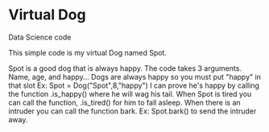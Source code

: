 # Virtual Dog
Data Science code

This simple code is my virtual Dog named Spot. 

Spot is a good dog that is always happy. 
The code takes 3 arguments. Name, age, and happy...
Dogs are always happy so you must put "happy" in that slot
Ex: Spot = Dog("Spot",8,"happy")
I can prove he's happy by calling the function .is_happy() where he will wag his tail. 
When Spot is tired you can call the function, .is_tired() for him to fall asleep. 
When there is an intruder you can call the function bark. Ex: Spot.bark() to send the intruder away. 
